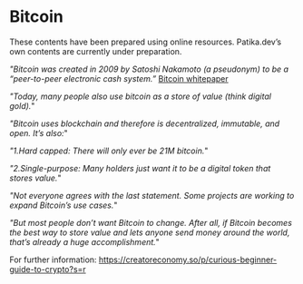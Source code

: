 # Bitcoin

These contents have been prepared using online resources. Patika.dev’s own contents are currently under preparation.

_"Bitcoin was created in 2009 by Satoshi Nakamoto (a pseudonym) to be a “peer-to-peer electronic cash system.”_ [Bitcoin whitepaper](https://bitcoin.org/bitcoin.pdf)

_"Today, many people also use bitcoin as a store of value (think digital gold)._"

_"Bitcoin uses blockchain and therefore is decentralized, immutable, and open. It’s also:_"

_"1.Hard capped: There will only ever be 21M bitcoin._"

_"2.Single-purpose: Many holders just want it to be a digital token that stores value._"

_"Not everyone agrees with the last statement. Some projects are working to expand Bitcoin’s use cases._"

_"But most people don’t want Bitcoin to change. After all, if Bitcoin becomes the best way to store value and lets anyone send money around the world, that’s already a huge accomplishment._"

For further information: https://creatoreconomy.so/p/curious-beginner-guide-to-crypto?s=r

